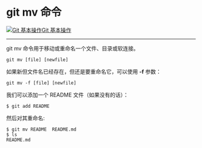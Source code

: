 # git mv 命令

[![Git 基本操作](https://www.runoob.com/images/up.gif)Git 基本操作](https://www.runoob.com/git/git-basic-operations.html)

------

git mv 命令用于移动或重命名一个文件、目录或软连接。

```
git mv [file] [newfile]
```

如果新但文件名已经存在，但还是要重命名它，可以使用 **-f** 参数：

```
git mv -f [file] [newfile]
```

我们可以添加一个 README 文件（如果没有的话）：

```
$ git add README 
```

然后对其重命名:

```
$ git mv README  README.md
$ ls
README.md
```